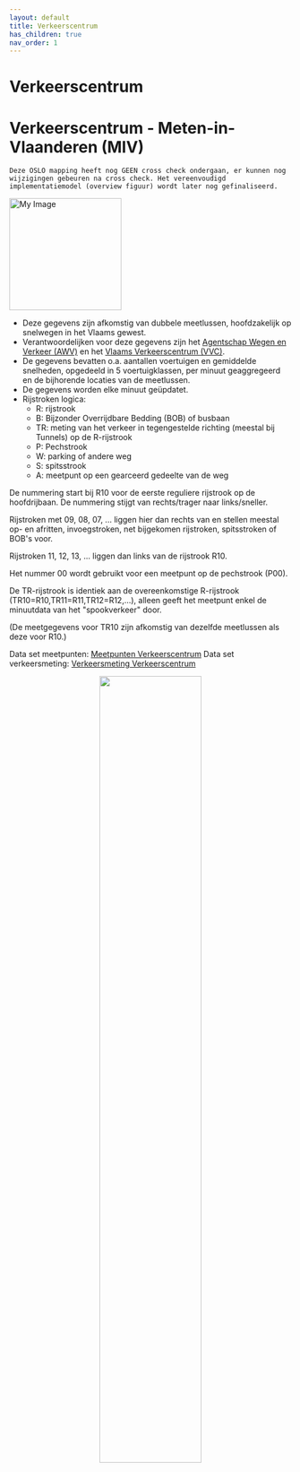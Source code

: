 ```yaml
---
layout: default
title: Verkeerscentrum
has_children: true
nav_order: 1
---
```


# Verkeerscentrum

# Verkeerscentrum - Meten-in-Vlaanderen (MIV)

```note
Deze OSLO mapping heeft nog GEEN cross check ondergaan, er kunnen nog wijzigingen gebeuren na cross check. Het vereenvoudigd implementatiemodel (overview figuur) wordt later nog gefinaliseerd.
```

<div style="text-align: left;"><img src="https://raw.githubusercontent.com/samuvack/Implementatie-OSLO-mapping/main/images/verkeerscentrum.jpg" width="200" alt="My Image" id="hp"></div>

- Deze gegevens zijn afkomstig van dubbele meetlussen, hoofdzakelijk op snelwegen in het Vlaams gewest.
- Verantwoordelijken voor deze gegevens zijn het [Agentschap Wegen en Verkeer (AWV)](http://www.wegenenverkeer.be) en het [Vlaams Verkeerscentrum (VVC)](http://www.verkeerscentrum.be).
- De gegevens bevatten o.a. aantallen voertuigen en gemiddelde snelheden, opgedeeld in 5 voertuigklassen, per minuut geaggregeerd en de bijhorende locaties van de meetlussen.
- De gegevens worden elke minuut geüpdatet.
- Rijstroken logica:
  - R: rijstrook
  - B: Bijzonder Overrijdbare Bedding (BOB) of busbaan
  - TR: meting van het verkeer in tegengestelde richting (meestal bij Tunnels) op de R-rijstrook
  - P: Pechstrook
  - W: parking of andere weg
  - S: spitsstrook
  - A: meetpunt op een gearceerd gedeelte van de weg

De nummering start bij R10 voor de eerste reguliere rijstrook op de hoofdrijbaan. De nummering stijgt van rechts/trager naar links/sneller.

Rijstroken met 09, 08, 07, ... liggen hier dan rechts van en stellen meestal op- en afritten, invoegstroken, net bijgekomen rijstroken, spitsstroken of BOB's voor.

Rijstroken 11, 12, 13, ... liggen dan links van de rijstrook R10.

Het nummer 00 wordt gebruikt voor een meetpunt op de pechstrook (P00).

De TR-rijstrook is identiek aan de overeenkomstige R-rijstrook (TR10=R10,TR11=R11,TR12=R12,...), alleen geeft het meetpunt enkel de minuutdata van het "spookverkeer" door.

(De meetgegevens voor TR10 zijn afkomstig van dezelfde meetlussen als deze voor R10.)

Data set meetpunten: [Meetpunten Verkeerscentrum](https://raw.githubusercontent.com/samuvack/Implementatie-OSLO-mapping/main/docs/%C2%B4meetpunten_verkeerscentrum.json)
Data set verkeersmeting: [Verkeersmeting Verkeerscentrum](https://raw.githubusercontent.com/samuvack/Implementatie-OSLO-mapping/main/docs/verkeerscentrum.json)

<p align="center"><img src="https://raw.githubusercontent.com/samuvack/Implementatie-OSLO-mapping/main/images/Verkeerscentrum_schets.jpg" width="60%" text-align="center"></p>

